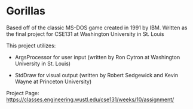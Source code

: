 # Gorillas
Based off of the classic MS-DOS game created in 1991 by IBM. Written as the final project for CSE131 at Washington University in St. Louis

This project utilizes: 

- ArgsProcessor for user input (written by Ron Cytron at Washington University in St. Louis)

- StdDraw for visual output (written by Robert Sedgewick and Kevin Wayne at Princeton University)

Project Page: https://classes.engineering.wustl.edu/cse131/weeks/10/assignment/
